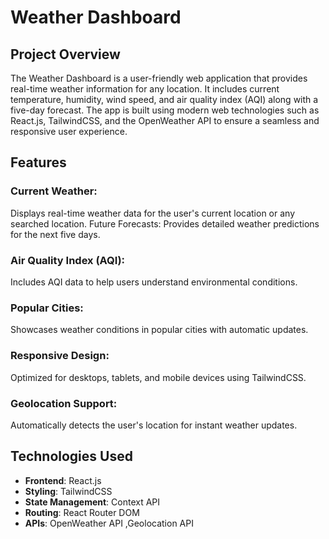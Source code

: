 # Weather Dashboard
## Project Overview

The Weather Dashboard is a user-friendly web application that provides real-time weather information for any location. It includes current temperature, humidity, wind speed, and air quality index (AQI) along with a five-day forecast. The app is built using modern web technologies such as React.js, TailwindCSS, and the OpenWeather API to ensure a seamless and responsive user experience.

## Features
### Current Weather: 
Displays real-time weather data for the user's current location or any searched location.
Future Forecasts: Provides detailed weather predictions for the next five days.
### Air Quality Index (AQI):
Includes AQI data to help users understand environmental conditions.
### Popular Cities:
Showcases weather conditions in popular cities with automatic updates.
### Responsive Design:
Optimized for desktops, tablets, and mobile devices using TailwindCSS.
### Geolocation Support:
Automatically detects the user's location for instant weather updates.

## Technologies Used
* **Frontend**: React.js
* **Styling**: TailwindCSS
* **State Management**: Context API
* **Routing**: React Router DOM
* **APIs**: OpenWeather API ,Geolocation API
